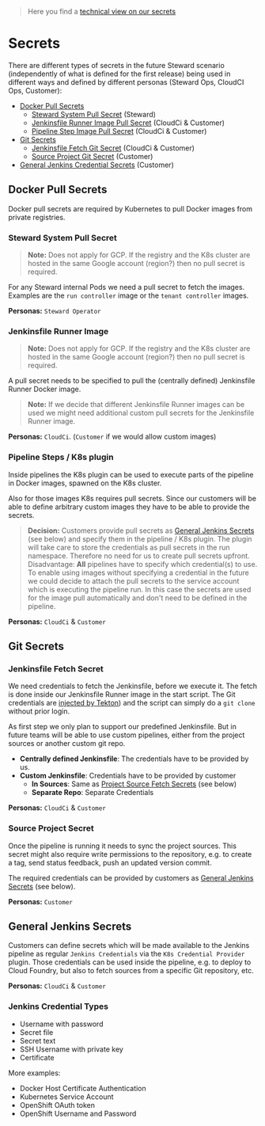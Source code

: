 
> Here you find a [technical view on our secrets](Secrets_technical.md)

# Secrets

There are different types of secrets in the future Steward scenario (independently of what is defined for the first release) being used in different ways and defined by different personas (Steward Ops, CloudCI Ops, Customer):

- [Docker Pull Secrets](#docker-pull-secrets)
    - [Steward System Pull Secret](#steward-system-pull-secret) (Steward)
    - [Jenkinsfile Runner Image Pull Secret](#jenkinsfile-runner-image) (CloudCi & Customer)
    - [Pipeline Step Image Pull Secret](#pipeline-steps--k8s-plugin) (CloudCi & Customer)
- [Git Secrets](#git-secrets)
    - [Jenkinsfile Fetch Git Secret](#jenkinsfile-fetch-git-secret) (CloudCi & Customer)
    - [Source Project Git Secret](#source-project-git-secret) (Customer)
- [General Jenkins Credential Secrets](#general-jenkins-credential-secrets) (Customer)


## Docker Pull Secrets

Docker pull secrets are required by Kubernetes to pull Docker images from private registries.

### Steward System Pull Secret

> **Note:** Does not apply for GCP. If the registry and the K8s cluster are hosted in the same Google account (region?) then no pull secret is required.

For any Steward internal Pods we need a pull secret to fetch the images. Examples are the `run controller` image or the `tenant controller` images.

**Personas:** `Steward Operator`


### Jenkinsfile Runner Image

> **Note:** Does not apply for GCP. If the registry and the K8s cluster are hosted in the same Google account (region?) then no pull secret is required.

A pull secret needs to be specified to pull the (centrally defined) Jenkinsfile Runner Docker image.

> **Note:** If we decide that different Jenkinsfile Runner images can be used we might need additional custom pull secrets for the Jenkinsfile Runner image.

**Personas:** `CloudCi`. (`Customer` if we would allow custom images)


### Pipeline Steps / K8s plugin

Inside pipelines the K8s plugin can be used to execute parts of the pipeline in Docker images, spawned on the K8s cluster.

Also for those images K8s requires pull secrets. Since our customers will be able to define arbitrary custom images they have to be able to provide the secrets.

> **Decision:** Customers provide pull secrets as [General Jenkins Secrets](#general-jenkins-secrets) (see below) and specify them in the pipeline / K8s plugin. The plugin will take care to store the credentials as pull secrets in the run namespace. Therefore no need for us to create pull secrets upfront.
> Disadvantage: **All** pipelines have to specify which credential(s) to use. To enable using images without specifying a credential in the future we could decide to attach the pull secrets to the service account which is executing the pipeline run. In this case the secrets are used for the image pull automatically and don't need to be defined in the pipeline.

**Personas:** `CloudCi` & `Customer`

## Git Secrets

### Jenkinsfile Fetch Secret

We need credentials to fetch the Jenkinsfile, before we execute it.
The fetch is done inside our Jenkinsfile Runner image in the start script. The Git credentials are [injected by Tekton](https://github.com/tektoncd/pipeline/blob/master/docs/auth.md)) and the script can simply do a `git clone` without prior login.

As first step we only plan to support our predefined Jenkinsfile. But in future teams will be able to use custom pipelines, either from the project sources or another custom git repo.

- **Centrally defined Jenkinsfile**: The credentials have to be provided by us.
- **Custom Jenkinsfile**: Credentials have to be provided by customer
    - **In Sources**: Same as [Project Source Fetch Secrets]() (see below)
    - **Separate Repo**: Separate Credentials

**Personas:** `CloudCi` & `Customer`


### Source Project Secret

Once the pipeline is running it needs to sync the project sources. This secret might also require write permissions to the repository, e.g. to create a tag, send status feedback, push an updated version commit.

The required credentials can be provided by customers as [General Jenkins Secrets]() (see below).

**Personas:** `Customer`


## General Jenkins Secrets

Customers can define secrets which will be made available to the Jenkins pipeline as regular `Jenkins Credentials` via the `K8s Credential Provider` plugin. Those credentials can be used inside the pipeline, e.g. to deploy to Cloud Foundry, but also to fetch sources from a specific Git repository, etc.

**Personas:** `CloudCi` & `Customer`

### Jenkins Credential Types

- Username with password
- Secret file
- Secret text
- SSH Username with private key
- Certificate

More examples:

- Docker Host Certificate Authentication
- Kubernetes Service Account
- OpenShift OAuth token
- OpenShift Username and Password
